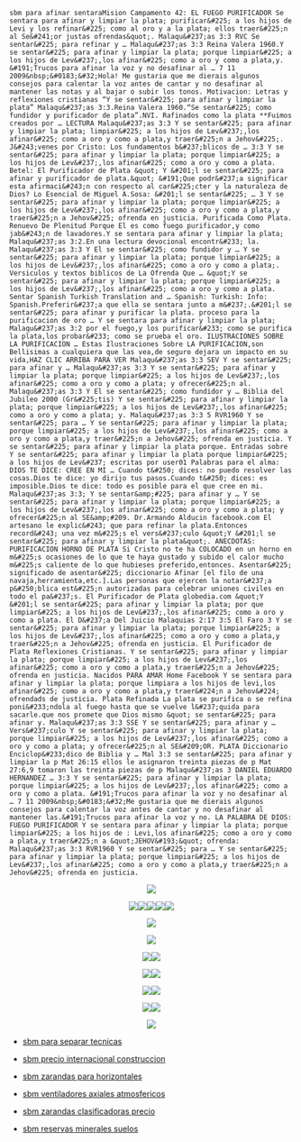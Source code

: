 
```
sbm para afinar sentaraMision Campamento 42: EL FUEGO PURIFICADOR Se sentara para afinar y limpiar la plata; purificar&#225; a los hijos de Levi y los refinar&#225; como al oro y a la plata; ellos traer&#225;n al Se&#241;or justas ofrendas&quot;. Malaqu&#237;as 3:3 RVC Se sentar&#225; para refinar y … Malaqu&#237;as 3:3 Reina Valera 1960.Y se sentar&#225; para afinar y limpiar la plata; porque limpiar&#225; a los hijos de Lev&#237;,los afinar&#225; como a oro y como a plata,y. &#191;Trucos para afinar la voz y no desafinar al … 7 11 2009&nbsp;&#0183;&#32;Hola! Me gustaria que me dierais algunos consejos para calentar la voz antes de cantar y no desafinar al mantener las notas y al bajar o subir los tonos. Motivacion: Letras y reflexiones cristianas “Y se sentar&#225; para afinar y limpiar la plata” Malaqu&#237;as 3:3.Reina Valera 1960.“Se sentar&#225; como fundidor y purificador de plata”.NVI. Rafinados como la plata **Fuimos creados por … LECTURA Malaqu&#237;as 3:3 Y se sentar&#225; para afinar y limpiar la plata; limpiar&#225; a los hijos de Lev&#237;,los afinar&#225; como a oro y como a plata,y traer&#225;n a Jehov&#225;. J&#243;venes por Cristo: Los fundamentos b&#237;blicos de … 3:3 Y se sentar&#225; para afinar y limpiar la plata; porque limpiar&#225; a los hijos de Lev&#237;,los afinar&#225; como a oro y como a plata. Betel: El Purificador de Plata &quot; Y &#201;l se sentar&#225; para afinar y purificador de plata.&quot; &#191;Que podr&#237;a significar esta afirmaci&#243;n con respecto al car&#225;cter y la naturaleza de Dios? Lo Esencial de Miguel A.Sosa: &#201;l se sentar&#225; … 3 Y se sentar&#225; para afinar y limpiar la plata; porque limpiar&#225; a los hijos de Lev&#237;,los afinar&#225; como a oro y como a plata,y traer&#225;n a Jehov&#225; ofrenda en justicia. Purificada Como Plata. Renuevo De Plenitud Porque El es como fuego purificador,y como jab&#243;n de lavadores.Y se sentara para afinar y limpiar la plata; Malaqu&#237;as 3:2.En una lectura devocional encontr&#233; la. Malaqu&#237;as 3:3 Y El se sentar&#225; como fundidor y … Y se sentar&#225; para afinar y limpiar la plata; porque limpiar&#225; a los hijos de Lev&#237;,los afinar&#225; como a oro y como a plata;. Versiculos y textos biblicos de La Ofrenda Que … &quot;Y se sentar&#225; para afinar y limpiar la plata; porque limpiar&#225; a los hijos de Lev&#237;,los afinar&#225; como a oro y como a plata. Sentar Spanish Turkish Translation and … Spanish: Turkish: Info: Spanish.Preferir&#237;a que ella se sentara junto a m&#237;.&#201;l se sentar&#225; para afinar y purificar la plata. proceso para la purificacion de oro … Y se sentara para afinar y limpiar la plata; Malaqu&#237;as 3:2 por el fuego,y los purificar&#233; como se purifica la plata,los probar&#233; como se prueba el oro. ILUSTRACIONES SOBRE LA PURIFICACION … Estas Ilustraciones Sobre LA PURIFICACION,son Bellisimas a cualquiera que las vea,de seguro dejara un impacto en su vida,HAZ CLIC ARRIBA PARA VER Malaqu&#237;as 3:3 SEV Y se sentar&#225; para afinar y … Malaqu&#237;as 3:3 Y se sentar&#225; para afinar y limpiar la plata; porque limpiar&#225; a los hijos de Lev&#237;,los afinar&#225; como a oro y como a plata; y ofrecer&#225;n al. Malaqu&#237;as 3:3 Y El se sentar&#225; como fundidor y … Biblia del Jubileo 2000 (Gr&#225;tis) Y se sentar&#225; para afinar y limpiar la plata; porque limpiar&#225; a los hijos de Lev&#237;,los afinar&#225; como a oro y como a plata; y. Malaqu&#237;as 3:3 5 RVR1960 Y se sentar&#225; para … Y se sentar&#225; para afinar y limpiar la plata; porque limpiar&#225; a los hijos de Lev&#237;,los afinar&#225; como a oro y como a plata,y traer&#225;n a Jehov&#225; ofrenda en justicia. Y se sentar&#225; para afinar y limpiar la plata porque. Entradas sobre Y se sentar&#225; para afinar y limpiar la plata porque limpiar&#225; a los hijos de Lev&#237; escritas por user01 Palabras para el alma: DIOS TE DICE: CREE EN MI … Cuando t&#250; dices: no puedo resolver las cosas.Dios te dice: yo dirijo tus pasos.Cuando t&#250; dices: es imposible.Dios te dice: todo es posible para el que cree en mi. Malaqu&#237;as 3:3; Y se sentar&amp;#225; para afinar y … Y se sentar&#225; para afinar y limpiar la plata; porque limpiar&#225; a los hijos de Lev&#237;,los afinar&#225; como a oro y como a plata; y ofrecer&#225;n al SE&amp;#209. Dr.Armando Alducin facebook.com El artesano le explic&#243; que para refinar la plata.Entonces record&#243; una vez m&#225;s el vers&#237;culo &quot;Y &#201;l se sentar&#225; para afinar y limpiar la plata&quot;. ANECDOTAS: PURIFICACION HORNO DE PLATA Si Cristo no te ha COLOCADO en un horno en m&#225;s ocasiones de lo que te haya gustado y subido el calor mucho m&#225;s caliente de lo que hubieses preferido,entonces. Asentar&#225; significado de asentar&#225; diccionario Afinar [el filo de una navaja,herramienta,etc.].Las personas que ejercen la notar&#237;a p&#250;blica est&#225;n autorizadas para celebrar uniones civiles en todo el pa&#237;s. El Purificador de Plata globedia.com &quot;Y &#201;l se sentar&#225; para afinar y limpiar la plata; por que limpiar&#225; a los hijos de Lev&#237;,los afinar&#225; como a oro y como a plata. El D&#237;a Del Juicio Malaquias 2:17 3:5 El Faro 3 Y se sentar&#225; para afinar y limpiar la plata; porque limpiar&#225; a los hijos de Lev&#237;,los afinar&#225; como a oro y como a plata,y traer&#225;n a Jehov&#225; ofrenda en justicia. El Purificador de Plata Reflexiones Cristianas. Y se sentar&#225; para afinar y limpiar la plata; porque limpiar&#225; a los hijos de Lev&#237;,los afinar&#225; como a oro y como a plata,y traer&#225;n a Jehov&#225; ofrenda en justicia. Nacidos PARA AMAR Home Facebook Y se sentara para afinar y limpiar la plata; porque limpiara a los hijos de levi,los afinar&#225; como a oro y como a plata,y traer&#224;n a Jehov&#224; ofrendads de justicia. Plata Refinada La plata se purifica o se refina poni&#233;ndola al fuego hasta que se vuelve l&#237;quida para sacarle.que nos promete que Dios mismo &quot; se sentar&#225; para afinar y. Malaqu&#237;as 3:3 SSE Y se sentar&#225; para afinar y … Vers&#237;culo Y se sentar&#225; para afinar y limpiar la plata; porque limpiar&#225; a los hijos de Lev&#237;,los afinar&#225; como a oro y como a plata; y ofrecer&#225;n al SE&#209;OR. PLATA Diccionario Enciclop&#233;dico de Biblia y … Mal 3:3 se sentar&#225; para afinar y limpiar la p Mat 26:15 ellos le asignaron treinta piezas de p Mat 27:6,9 tomaron las treinta piezas de p Malaqu&#237;as 3 DANIEL EDUARDO HERNANDEZ … 3:3 Y se sentar&#225; para afinar y limpiar la plata; porque limpiar&#225; a los hijos de Lev&#237;,los afinar&#225; como a oro y como a plata. &#191;Trucos para afinar la voz y no desafinar al … 7 11 2009&nbsp;&#0183;&#32;Me gustaria que me dierais algunos consejos para calentar la voz antes de cantar y no desafinar al mantener las.&#191;Trucos para afinar la voz y no. LA PALABRA DE DIOS: FUEGO PURIFICADOR Y se sentara para afinar y limpiar la plata; porque limpiar&#225; a los hijos de : Levi,los afinar&#225; como a oro y como a plata,y traer&#225;n a &quot;JEHOV&#193;&quot; ofrenda: Malaqu&#237;as 3:3 RVR1960 Y se sentar&#225; para … Y se sentar&#225; para afinar y limpiar la plata; porque limpiar&#225; a los hijos de Lev&#237;,los afinar&#225; como a oro y como a plata,y traer&#225;n a Jehov&#225; ofrenda en justicia. 
```

<div align="center">

<a href="https://es-crusher.shibang-china.com/github&k=sbm+para+afinar+sentara"><img src="https://static.shibang-china.com/es/crusher/logo.jpg"></a>

<a href="https://es-crusher.shibang-china.com/github&k=sbm+para+afinar+sentara"><img src="https://static.shibang-china.com/es/crusher/index.jpg"></a><a href="https://es-crusher.shibang-china.com/material.htmlgithub&k=sbm+para+afinar+sentara"><img src="https://static.shibang-china.com/es/crusher/material.jpg"></a><a href="https://es-crusher.shibang-china.com/application.htmlgithub&k=sbm+para+afinar+sentara"><img src="https://static.shibang-china.com/es/crusher/application.jpg"></a><a href="https://es-crusher.shibang-china.com/aboutus.htmlgithub&k=sbm+para+afinar+sentara"><img src="https://static.shibang-china.com/es/crusher/aboutus.jpg"></a><a href="https://es-crusher.shibang-china.com/contact.htmlgithub&k=sbm+para+afinar+sentara"><img src="https://static.shibang-china.com/es/crusher/contact.jpg"></a>

<a href="https://es-crusher.shibang-china.com/github&k=sbm+para+afinar+sentara"><img src="https://static.shibang-china.com/es/crusher/banner.jpg"></a>

<a href="https://swt.shibang-china.com/github&k=sbm+para+afinar+sentara"><img src="https://static.shibang-china.com/es/crusher/text.jpg"></a>

<a href="https://swt.shibang-china.com/github&k=sbm+para+afinar+sentara"><img src="https://static.shibang-china.com/es/crusher/chat.jpg"></a><a href="https://es-crusher.shibang-china.com/contact.htmlgithub&k=sbm+para+afinar+sentara"><img src="https://static.shibang-china.com/es/crusher/message.jpg"></a>

<a href="https://es-crusher.shibang-china.com/products/pe.htmlgithub&k=sbm+para+afinar+sentara"><img src="https://static.shibang-china.com/es/crusher/pe.jpg"></a><a href="https://es-crusher.shibang-china.com/products/pf.htmlgithub&k=sbm+para+afinar+sentara"><img src="https://static.shibang-china.com/es/crusher/pf.jpg"></a>

<a href="https://es-crusher.shibang-china.com/products/hpt.htmlgithub&k=sbm+para+afinar+sentara"><img src="https://static.shibang-china.com/es/crusher/hpt.jpg"></a><a href="https://es-crusher.shibang-china.com/products/vsi.htmlgithub&k=sbm+para+afinar+sentara"><img src="https://static.shibang-china.com/es/crusher/vsi.jpg"></a>

<a href="https://es-crusher.shibang-china.com/products/klv.htmlgithub&k=sbm+para+afinar+sentara"><img src="https://static.shibang-china.com/es/crusher/klv.jpg"></a><a href="https://es-crusher.shibang-china.com/products/portable.htmlgithub&k=sbm+para+afinar+sentara"><img src="https://static.shibang-china.com/es/crusher/portable.jpg"></a>

<a href="https://swt.shibang-china.com/github&k=sbm+para+afinar+sentara"><img src="https://static.shibang-china.com/es/crusher/case.jpg"></a>

</div>


* [sbm para separar tecnicas](sbm%20para%20separar%20tecnicas.md)

* [sbm precio internacional construccion](sbm%20precio%20internacional%20construccion.md)

* [sbm zarandas para horizontales](sbm%20zarandas%20para%20horizontales.md)

* [sbm ventiladores axiales atmosfericos](sbm%20ventiladores%20axiales%20atmosfericos.md)

* [sbm zarandas clasificadoras precio](sbm%20zarandas%20clasificadoras%20precio.md)

* [sbm reservas minerales suelos](sbm%20reservas%20minerales%20suelos.md)